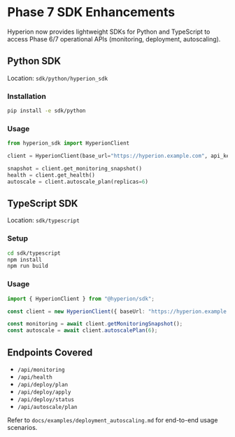 # Phase 7 SDK Enhancements

Hyperion now provides lightweight SDKs for Python and TypeScript to access Phase 6/7 operational APIs (monitoring, deployment, autoscaling).

## Python SDK

Location: `sdk/python/hyperion_sdk`

### Installation

```bash
pip install -e sdk/python
```

### Usage

```python
from hyperion_sdk import HyperionClient

client = HyperionClient(base_url="https://hyperion.example.com", api_key="secret")

snapshot = client.get_monitoring_snapshot()
health = client.get_health()
autoscale = client.autoscale_plan(replicas=6)
```

## TypeScript SDK

Location: `sdk/typescript`

### Setup

```bash
cd sdk/typescript
npm install
npm run build
```

### Usage

```ts
import { HyperionClient } from "@hyperion/sdk";

const client = new HyperionClient({ baseUrl: "https://hyperion.example.com", apiKey: "secret" });

const monitoring = await client.getMonitoringSnapshot();
const autoscale = await client.autoscalePlan(6);
```

## Endpoints Covered

- `/api/monitoring`
- `/api/health`
- `/api/deploy/plan`
- `/api/deploy/apply`
- `/api/deploy/status`
- `/api/autoscale/plan`

Refer to `docs/examples/deployment_autoscaling.md` for end-to-end usage scenarios.
